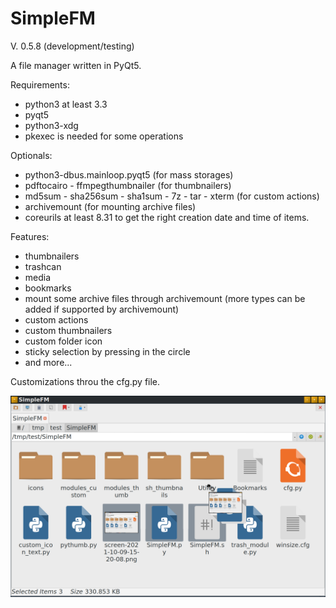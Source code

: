 # SimpleFM
V. 0.5.8 (development/testing)

A file manager written in PyQt5.

Requirements:
- python3 at least 3.3
- pyqt5
- python3-xdg
- pkexec is needed for some operations

Optionals:
- python3-dbus.mainloop.pyqt5 (for mass storages)
- pdftocairo - ffmpegthumbnailer (for thumbnailers)
- md5sum - sha256sum - sha1sum - 7z - tar - xterm (for custom actions)
- archivemount (for mounting archive files)
- coreurils at least 8.31 to get the right creation date and time of items.

Features:
- thumbnailers
- trashcan
- media
- bookmarks
- mount some archive files through archivemount (more types can be added if supported by archivemount) 
- custom actions
- custom thumbnailers
- custom folder icon
- sticky selection by pressing in the circle
- and more...

Customizations throu the cfg.py file.


![My image](https://github.com/frank038/SimpleFM/blob/main/screenshot1.png)
